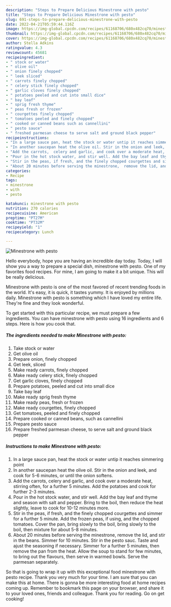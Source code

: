```yaml
---
description: "Steps to Prepare Delicious Minestrone with pesto"
title: "Steps to Prepare Delicious Minestrone with pesto"
slug: 691-steps-to-prepare-delicious-minestrone-with-pesto
date: 2022-04-21T05:59:44.116Z
image: https://img-global.cpcdn.com/recipes/61168706/680x482cq70/minestrone-with-pesto-recipe-main-photo.jpg
thumbnail: https://img-global.cpcdn.com/recipes/61168706/680x482cq70/minestrone-with-pesto-recipe-main-photo.jpg
cover: https://img-global.cpcdn.com/recipes/61168706/680x482cq70/minestrone-with-pesto-recipe-main-photo.jpg
author: Stella Adkins
ratingvalue: 4.3
reviewcount: 45681
recipeingredient:
- " stock or water"
- " olive oil"
- " onion finely chopped"
- " leek sliced"
- " carrots finely chopped"
- " celery stick finely chopped"
- " garlic cloves finely chopped"
- " potatoes peeled and cut into small dice"
- " bay leaf"
- " sprig fresh thyme"
- " peas fresh or frozen"
- " courgettes finely chopped"
- " tomatoes peeled and finely chopped"
- " cooked or canned beans such as cannellini"
- " pesto sauce"
- " freshed parmesan cheese to serve salt and ground black pepper"
recipeinstructions:
- "In a large sauce pan, heat the stock or water untip it reaches simmering point"
- "In another saucepan heat the olive oil. Stir in the onion and leek, and cook for 5-6 minutes,  or until the onion  softens."
- "Add the carrots,  celery and garlic, and cook over a moderate heat, stirring often, for a further 5 minutes.  Add the potatoes and cook for further 2-3 minutes."
- "Pour in the hot stock water, and stir well. Add the bay leaf and thyme and season with salt and pepper. Bring to the boil, then reduce the heat slightly, leave to cook for 10-12 minutes more."
- "Stir in the peas, if fresh, and the finely chopped courgettes and simmer for a further 5 minute. Add the frozen peas, if using, and the chopped tomatoes. Cover the pan, bring slowly to the boil, bring slowly to the boil, then mixture for about 5-8 minutes."
- "About 20 minutes before serving the minestrone,  remove the lid, and stir in the beans. Simmer for 10 minutes. Stir in the pesto sauc. Taste and ajust the seasoning if necessary. Simmer for a further 5 minutes, then remove the pan from the heat. Allow the soup to stand for few minutes, to bring out the flavours, then serve in warmed bowls. Serve the parmesan separately."
categories:
- Recipe
tags:
- minestrone
- with
- pesto

katakunci: minestrone with pesto 
nutrition: 270 calories
recipecuisine: American
preptime: "PT27M"
cooktime: "PT32M"
recipeyield: "1"
recipecategory: Lunch

---
```



![Minestrone with pesto](https://img-global.cpcdn.com/recipes/61168706/680x482cq70/minestrone-with-pesto-recipe-main-photo.jpg)

Hello everybody, hope you are having an incredible day today. Today, I will show you a way to prepare a special dish, minestrone with pesto. One of my favorites food recipes. For mine, I am going to make it a bit unique. This will be really delicious.

Minestrone with pesto is one of the most favored of recent trending foods in the world. It's easy, it is quick, it tastes yummy. It is enjoyed by millions daily. Minestrone with pesto is something which I have loved my entire life. They're fine and they look wonderful.




To get started with this particular recipe, we must prepare a few ingredients. You can have minestrone with pesto using 16 ingredients and 6 steps. Here is how you cook that.

<!--inarticleads1-->

##### The ingredients needed to make Minestrone with pesto:

1. Take  stock or water
1. Get  olive oil
1. Prepare  onion, finely chopped
1. Get  leek, sliced
1. Make ready  carrots, finely chopped
1. Make ready  celery stick, finely chopped
1. Get  garlic cloves, finely chopped
1. Prepare  potatoes, peeled and cut into small dice
1. Take  bay leaf
1. Make ready  sprig fresh thyme
1. Make ready  peas, fresh or frozen
1. Make ready  courgettes, finely chopped
1. Get  tomatoes, peeled and finely chopped
1. Prepare  cooked or canned beans, such as cannellini
1. Prepare  pesto sauce
1. Prepare  freshed parmesan cheese, to serve salt and ground black pepper




<!--inarticleads2-->

##### Instructions to make Minestrone with pesto:

1. In a large sauce pan, heat the stock or water untip it reaches simmering point
1. In another saucepan heat the olive oil. Stir in the onion and leek, and cook for 5-6 minutes,  or until the onion  softens.
1. Add the carrots,  celery and garlic, and cook over a moderate heat, stirring often, for a further 5 minutes.  Add the potatoes and cook for further 2-3 minutes.
1. Pour in the hot stock water, and stir well. Add the bay leaf and thyme and season with salt and pepper. Bring to the boil, then reduce the heat slightly, leave to cook for 10-12 minutes more.
1. Stir in the peas, if fresh, and the finely chopped courgettes and simmer for a further 5 minute. Add the frozen peas, if using, and the chopped tomatoes. Cover the pan, bring slowly to the boil, bring slowly to the boil, then mixture for about 5-8 minutes.
1. About 20 minutes before serving the minestrone,  remove the lid, and stir in the beans. Simmer for 10 minutes. Stir in the pesto sauc. Taste and ajust the seasoning if necessary. Simmer for a further 5 minutes, then remove the pan from the heat. Allow the soup to stand for few minutes, to bring out the flavours, then serve in warmed bowls. Serve the parmesan separately.




So that is going to wrap it up with this exceptional food minestrone with pesto recipe. Thank you very much for your time. I am sure that you can make this at home. There is gonna be more interesting food at home recipes coming up. Remember to bookmark this page on your browser, and share it to your loved ones, friends and colleague. Thank you for reading. Go on get cooking!
